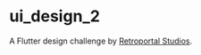 # ui_design_2

A Flutter design challenge by [Retroportal Studios](https://github.com/retroportalstudio/rps_ui_collection/tree/main/rps_ui_e2). 